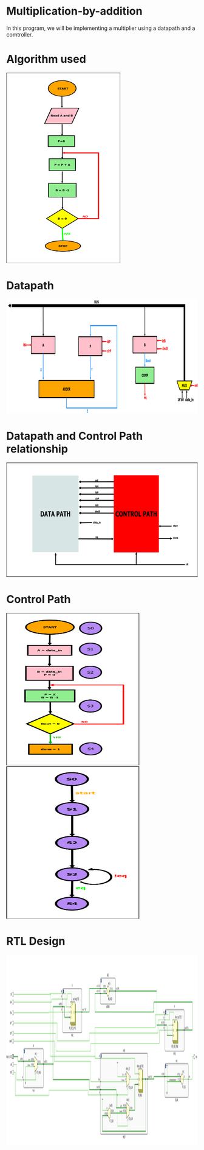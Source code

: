 # Multiplication-by-addition
In this program, we will be implementing a multiplier using a datapath and a comtroller.
# Algorithm used
<img src="Images/algo.png" alt="Alt Text" width="300" height="500">

# Datapath 
<img src="Images/datapath.png" alt="Alt Text" width="800" height="300">

# Datapath and Control Path relationship
<img src="Images/DP_CP_relationship.png" alt="Alt Text" width="800" height="300">

# Control Path
<img src="Images/Control Path.png" alt="Alt Text" width="350" height="400"> <img src="Images/Contol Path simplified.png" alt="Alt Text" width="350" height="400">

# RTL Design
<img src="Images/RTL Design.png" alt="Alt Text" width="1500" height="500">
